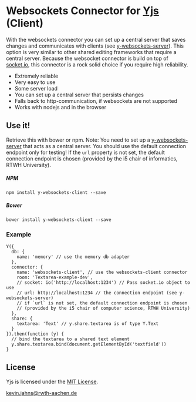 # Websockets Connector for [Yjs](https://github.com/y-js/yjs) (Client)

With the websockets connector you can set up a central server that saves changes and communicates with clients (see [y-websockets-server](https://github.com/y-js/y-websockets-server)).
This option is very similar to other shared editing frameworks that require a central server. Because the websocket connector is build on top of [socket.io](http://socket.io),
this connector is a rock solid choice if you require high reliability.

* Extremely reliable
* Very easy to use
* Some server load
* You can set up a central server that persists changes
* Falls back to http-communication, if websockets are not supported
* Works with nodejs and in the browser


## Use it!
Retrieve this with bower or npm. Note: You need to set up a 
[y-websockets-server](https://github.com/y-js/y-websockets-server) that acts as a central server.
You should use the default connection endpoint only for testing! If the `url` property is not set,
the default connection endpoint is chosen (provided by the i5 chair of informatics, RTWH University).

##### NPM
```
npm install y-websockets-client --save
```

##### Bower
```
bower install y-websockets-client --save
```

### Example

```
Y({
  db: {
    name: 'memory' // use the memory db adapter
  },
  connector: {
    name: 'websockets-client', // use the websockets-client connector
    room: 'Textarea-example-dev',
    // socket: io('http://localhost:1234') // Pass socket.io object to use
    // url: http://localhost:1234 // the connection endpoint (see y-websockets-server)
    // if `url` is not set, the default connection endpoint is chosen
    // (provided by the i5 chair of computer science, RTWH University)
  },
  share: {
    textarea: 'Text' // y.share.textarea is of type Y.Text
  }
}).then(function (y) {
  // bind the textarea to a shared text element
  y.share.textarea.bind(document.getElementById('textfield'))
}
```

## License
Yjs is licensed under the [MIT License](./LICENSE).

<kevin.jahns@rwth-aachen.de>
